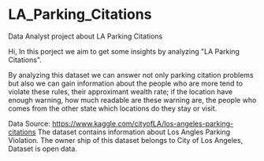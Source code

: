 # LA_Parking_Citations
Data Analyst project about LA Parking  Citations

Hi,
In this porject we aim to get some insights by analyzing "LA Parking Citations".

By analyzing this dataset we can answer not only parking citation problems but also
we can gain information about the people who are more tend to violate these rules, their approximant wealth rate;
if the location have enough warning, how much readable are these warning are, the people who comes from the other state which locations do they stay or visit.

Data Source: https://www.kaggle.com/cityofLA/los-angeles-parking-citations
The dataset contains information about Los Angles Parking Violation.
The owner ship of this dataset belongs to City of Los Angeles, Dataset is open data.

